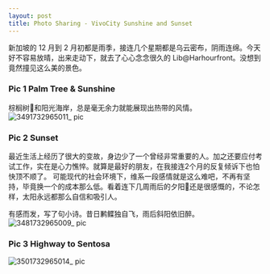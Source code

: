 ```yaml
---
layout: post
title: Photo Sharing - VivoCity Sunshine and Sunset
---
```


新加坡的 12 月到 2 月初都是雨季，接连几个星期都是乌云密布，阴雨连绵。今天好不容易放晴，出来走动下，就去了心心念念很久的 Lib@Harhourfront。没想到竟然撞见这么美的景色。

### Pic 1 Palm Tree & Sunshine
棕榈树🌴和阳光海岸，总是毫无余力就能展现出热带的风情。
![3491732965011_ pic](https://github.com/user-attachments/assets/0082648d-0dfd-46a0-bb53-578298284985)

### Pic 2 Sunset
最近生活上经历了很大的变故，身边少了一个曾经非常重要的人。加之还要应付考试工作，实在是心力憔悴。就算是最好的朋友，在我接连2个月的反复倾诉下也怕快顶不顺了。
可能现代的社会环境下，维系一段感情就是这么难吧，不再有坚持，毕竟换一个的成本那么低。看着连下几周雨后的夕阳🌇还是很感慨的，不论怎样，太阳永远都那么自信和吸引人。

有感而发，写了句小诗。昔日鹣鲽独自飞，雨后斜阳依旧醉。
![3481732965009_ pic](https://github.com/user-attachments/assets/12f41d99-2e92-488d-a212-0f2d564dd755)

### Pic 3 Highway to Sentosa
![3501732965014_ pic](https://github.com/user-attachments/assets/3139763b-09fd-411b-8cc4-be40608cac5e)
